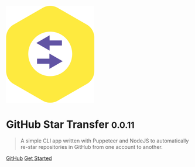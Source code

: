 <!-- _coverpage.md -->

![logo](logo2.svg)

# GitHub Star Transfer <small>0.0.11</small>

> A simple CLI app written with Puppeteer and NodeJS to automatically re-star repositories in GitHub from one account to another.

<!-- * Simple and lightweight (~19kB gzipped)
* No statically built html files
* Multiple themes -->

[GitHub](https://github.com/alexlee-dev/GitHub-Star-Transfer)
[Get Started](#github-star-transfer)